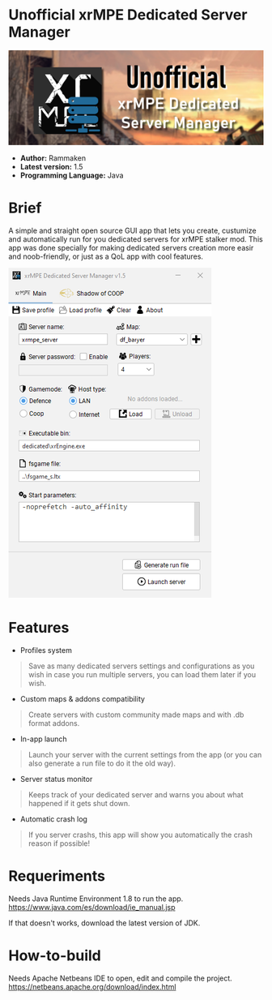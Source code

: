 # Unofficial xrMPE Dedicated Server Manager
![Banner](xrmpe_dsm_banner.png)
- **Author:** Rammaken
- **Latest version:** 1.5
- **Programming Language:** Java

# Brief
A simple and straight open source GUI app that lets you create, custumize and automatically run for you dedicated servers for xrMPE stalker mod.
This app was done specially for making dedicated servers creation more easir and noob-friendly, or just as a QoL app with cool features.

![Previe](https://github.com/Rammaken/xrMPE_DSM/blob/main/xrmpe_dsm_preview.png)

# Features
- Profiles system
> Save as many dedicated servers settings and configurations as you wish in case you run multiple servers, you can load them later if you wish.

- Custom maps & addons compatibility
> Create servers with custom community made maps and with .db format addons.

- In-app launch
> Launch your server with the current settings from the app (or you can also generate a run file to do it the old way).

- Server status monitor
> Keeps track of your dedicated server and warns you about what happened if it gets shut down.

- Automatic crash log
> If you server crashs, this app will show you automatically the crash reason if possible!

# Requeriments
Needs Java Runtime Environment 1.8 to run the app.
https://www.java.com/es/download/ie_manual.jsp

If that doesn't works, download the latest version of JDK.

# How-to-build
Needs Apache Netbeans IDE to open, edit and compile the project.
https://netbeans.apache.org/download/index.html
